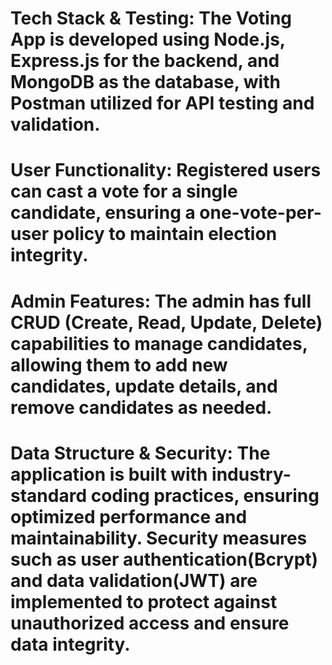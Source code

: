 # Tech Stack & Testing: The Voting App is developed using Node.js, Express.js for the backend, and MongoDB as the database, with Postman utilized for API testing and validation.
# User Functionality: Registered users can cast a vote for a single candidate, ensuring a one-vote-per-user policy to maintain election integrity.
# Admin Features: The admin has full CRUD (Create, Read, Update, Delete) capabilities to manage candidates, allowing them to add new candidates, update details, and remove candidates as needed.
# Data Structure & Security: The application is built with industry-standard coding practices, ensuring optimized performance and maintainability. Security measures such as user authentication(Bcrypt) and data validation(JWT) are implemented to protect against unauthorized access and ensure data integrity.

